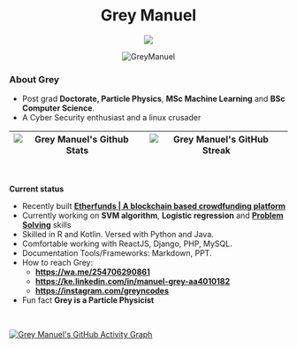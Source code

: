 <h1 align="center"> Grey Manuel </h1>



<p align="center">
  <a href="https://github.com/GreyManuel"><img src="https://readme-typing-svg.herokuapp.com?color=5B5B5B&center=true&vCenter=true&lines=Machine+learning+engineer;Python,+LISP,+NodeJS,+Java,+R,+PHP;SVM+algorithm,+Logistic+Regression;Full+Stack+Engineer&height=45&width=450&color=311219&vCenter=true"></a>
</p>

<p align="center"> <img src="https://komarev.com/ghpvc/?username=cheesits456&color=5A84CA" alt="GreyManuel" /> </p>

### About Grey

- Post grad **Doctorate, Particle Physics**, **MSc Machine Learning** and **BSc Computer Science**.
- A Cyber Security enthusiast and a linux crusader

| ![Grey Manuel's Github Stats](https://cheesits456-readme-stats.vercel.app/api/top-langs?username=greymanuel&layout=compact&hide=smarty) |  ![Grey Manuel's GitHub Streak](https://github-readme-streak-stats.herokuapp.com/?user=JonathanGin52&theme=algolia) |
| --- | --- |
<br>

**Current status**



- Recently built **[Etherfunds | A blockchain based crowdfunding platform](https://github.com/GreyManuel/Etherfunds)**
- Currently working on **SVM algorithm**, **Logistic regression** and **[Problem Solving](https://github.com/GreyManuel/GreyHacks)** skills
- Skilled in R and Kotlin. Versed with Python and Java.
- Comfortable working with ReactJS, Django, PHP, MySQL.
- Documentation Tools/Frameworks: Markdown, PPT.
- How to reach Grey:
    - **https://wa.me/254706290861**
    - **https://ke.linkedin.com/in/manuel-grey-aa4010182**
    - **https://instagram.com/greyncodes**
- Fun fact **Grey is a Particle Physicist**

<!-- ## 🔥 My contribution streak

<p align="center">
  <a href="https://github.com/shyrenmore/github-readme-streak-stats">
    <img src="https://github-readme-streak-stats.herokuapp.com/?user=shyrenmore#version3"/>
  </a>
</p>
 -->

<br>

[![Grey Manuel's GitHub Activity Graph](https://activity-graph.herokuapp.com/graph?username=GreyManuel&theme=react-dark)](https://github.com/GreyManuel)
